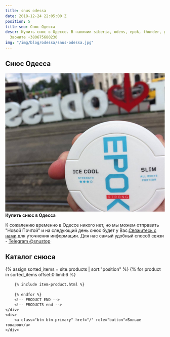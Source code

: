 ```yaml
---
title: snus odessa
date: 2018-12-24 22:05:00 Z
position: 5
title-seo: Снюс Одесса
descr: Купить снюс в Одессе. В наличии siberia, odens, epok, thunder, general и другие.
  Звоните +380675680230
img: "/img/blog/odessa/snus-odessa.jpg"
---
```


<section class="mb-4">
	<h1>Снюс Одесса</h1>
	<div class="row">
		<div class="col-md-7">
			<img class="img-fluid" src="/img/blog/odessa/snus-odessa.jpg" alt="Снюс Одесса">
		</div>
		<div class="col-md-5">
			<strong>Купить снюс в Одесса</strong>
			<p>К сожалению временно в Одессе никого нет, но мы можем отправить "Новой Почтой" и на следующий день снюс будет у Вас.<a href="#contactModal" data-toggle="modal" data-target="#contactModal">Свяжитесь с нами</a> для уточнения информации. Для нас самый удобный способ связи - <a href="//t.me/snustop" target="_blank" title="Telegram"><i class="icon-telegram"></i>Telegram @snustop</a></p>
		</div>
	</div>
</section>

<section class="mb-4">
	<h2>Каталог снюса</h2>
	<div class="row">
		<!-- PRODUCTS start -->
		<!-- PRODUCT START -->
		{% assign sorted_items = site.products | sort:"position" %}
		{% for product in sorted_items offset:0 limit:6 %}
		
		{% include item-product.html %}

		{% endfor %}
		<!-- PRODUCT END -->
		<!-- PRODUCTS end -->
	</div>
	<div>
		<a class="btn btn-primary" href="/" role="button">Больше товаров</a>
	</div>
</section>

